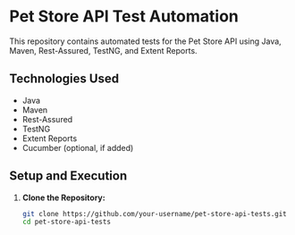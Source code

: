 # Pet Store API Test Automation

This repository contains automated tests for the Pet Store API using Java, Maven, Rest-Assured, TestNG, and Extent Reports.

## Technologies Used

- Java
- Maven
- Rest-Assured
- TestNG
- Extent Reports
- Cucumber (optional, if added)

## Setup and Execution

1. **Clone the Repository:**

   ```sh
   git clone https://github.com/your-username/pet-store-api-tests.git
   cd pet-store-api-tests
